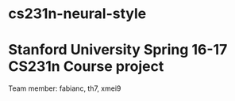 # cs231n-neural-style

# Stanford University Spring 16-17 CS231n Course project

Team member: fabianc, th7, xmei9
